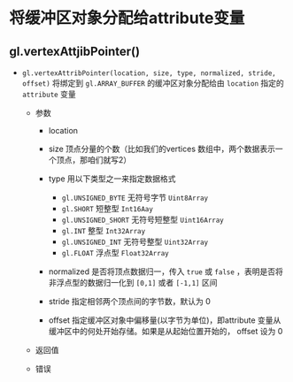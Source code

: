 # 将缓冲区对象分配给attribute变量

## gl.vertexAttjibPointer()

+ `gl.vertexAttribPointer(location, size, type, normalized, stride, offset)` 将绑定到 `gl.ARRAY_BUFFER` 的缓冲区对象分配给由 `location` 指定的 `attribute` 变量

  + 参数

    + location
    + size 顶点分量的个数（比如我们的vertices 数组中，两个数据表示一个顶点，那咱们就写2）
    + type 用以下类型之一来指定数据格式

      + `gl.UNSIGNED_BYTE` 无符号字节 `Uint8Array`
      + `gl.SHORT` 短整型 `Int16Aay`
      + `gl.UNSIGNED_SHORT` 无符号短整型 `Uint16Array`
      + `gl.INT` 整型 `Int32Array`
      + `gl.UNSIGNED_INT` 无符号整型 `Uint32Array`
      + `gl.FLOAT` 浮点型 `Float32Array`

    + normalized  是否将顶点数据归一，传入 `true` 或 `false` ，表明是否将非浮点型的数据归一化到 `[0,1]` 或者 `[-1,1]` 区间
    + stride 指定相邻两个顶点间的字节数，默认为 0
    + offset 指定缓冲区对象中偏移量(以字节为单位)，即attribute 变量从缓冲区中的何处开始存储。如果是从起始位置开始的， offset 设为 0

  + 返回值
  + 错误



